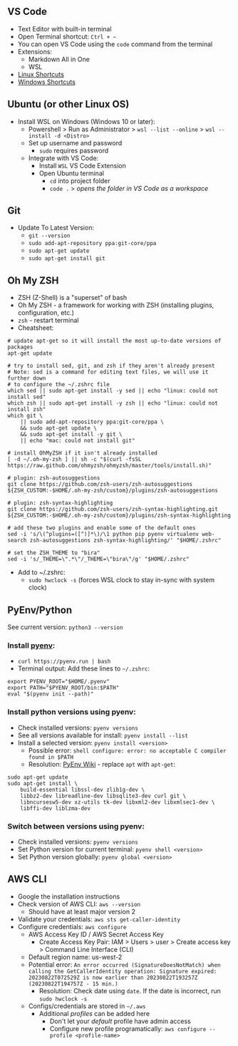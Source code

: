 ## VS Code
  - Text Editor with built-in terminal
  - Open Terminal shortcut: `Ctrl + ~`
  - You can open VS Code using the `code` command from the terminal
  - Extensions:
    - Markdown All in One
    - WSL
  - [Linux Shortcuts](https://code.visualstudio.com/shortcuts/keyboard-shortcuts-linux.pdf)
  - [Windows Shortcuts](https://code.visualstudio.com/shortcuts/keyboard-shortcuts-windows.pdf)
## Ubuntu (or other Linux OS)
  - Install WSL on Windows (Windows 10 or later):
    - Powershell > Run as Administrator > `wsl --list --online` > `wsl --install -d <Distro>`
    - Set up username and password
      - `sudo` requires password
    - Integrate with VS Code:
      - Install `WSL` VS Code Extension
      - Open Ubuntu terminal
        - `cd` into project folder
        - `code .` > *opens the folder in VS Code as a workspace*
  
## Git
  - Update To Latest Version:
    - `git --version`
    - `sudo add-apt-repository ppa:git-core/ppa` 
    - `sudo apt-get update`
    - `sudo apt-get install git`

## Oh My ZSH
  - ZSH (Z-Shell) is a "superset" of bash
  - Oh My ZSH - a framework for working with ZSH (installing plugins, configuration, etc.)
  - `zsh` - restart terminal
  - Cheatsheet:
````shell
# update apt-get so it will install the most up-to-date versions of packages
apt-get update

# try to install sed, git, and zsh if they aren't already present
# Note: sed is a command for editing text files, we will use it further down
# to configure the ~/.zshrc file
which sed || sudo apt-get install -y sed || echo "linux: could not install sed"
which zsh || sudo apt-get install -y zsh || echo "linux: could not install zsh"
which git \
    || sudo add-apt-repository ppa:git-core/ppa \
    && sudo apt-get update \
    && sudo apt-get install -y git \
    || echo "mac: could not install git"

# install OhMyZSH if it isn't already installed
[ -d ~/.oh-my-zsh ] || sh -c "$(curl -fsSL https://raw.github.com/ohmyzsh/ohmyzsh/master/tools/install.sh)"

# plugin: zsh-autosuggestions
git clone https://github.com/zsh-users/zsh-autosuggestions ${ZSH_CUSTOM:-$HOME/.oh-my-zsh/custom}/plugins/zsh-autosuggestions

# plugin: zsh-syntax-highlighting
git clone https://github.com/zsh-users/zsh-syntax-highlighting.git ${ZSH_CUSTOM:-$HOME/.oh-my-zsh/custom}/plugins/zsh-syntax-highlighting

# add these two plugins and enable some of the default ones
sed -i 's/\(^plugins=([^)]*\)/\1 python pip pyenv virtualenv web-search zsh-autosuggestions zsh-syntax-highlighting/' "$HOME/.zshrc"

# set the ZSH_THEME to "bira"
sed -i 's/_THEME=\".*\"/_THEME=\"bira\"/g' "$HOME/.zshrc"

````

- Add to ~/.zshrc:
  - `sudo hwclock -s` (forces WSL clock to stay in-sync with system clock)

## PyEnv/Python
See current version: `python3 --version`

### Install [pyenv](https://github.com/pyenv/pyenv):
  - `curl https://pyenv.run | bash`
  - Terminal output: Add these lines to `~/.zshrc`:
```shell
export PYENV_ROOT="$HOME/.pyenv"
export PATH="$PYENV_ROOT/bin:$PATH"
eval "$(pyenv init --path)"
```

### Install python versions using pyenv:
  - Check installed versions: `pyenv versions`
  - See all versions available for install: `pyenv install --list`
  - Install a selected version: `pyenv install <version>`
    - Possible error: ```shell configure: error: no acceptable C compiler found in $PATH```
    - Resolution: [PyEnv Wiki](https://github.com/pyenv/pyenv/wiki#suggested-build-environment) - replace `apt` with `apt-get`:
```shell
sudo apt-get update
sudo apt-get install \
    build-essential libssl-dev zlib1g-dev \
    libbz2-dev libreadline-dev libsqlite3-dev curl git \
    libncursesw5-dev xz-utils tk-dev libxml2-dev libxmlsec1-dev \
    libffi-dev liblzma-dev
```
### Switch between versions using pyenv:
  - Check installed versions: `pyenv versions`
  - Set Python version for current terminal: `pyenv shell <version>`
  - Set Python version globally: `pyenv global <version>`

## AWS CLI
  - Google the installation instructions
  - Check version of AWS CLI: `aws --version` 
    - Should have at least major version 2
  - Validate your credentials: `aws sts get-caller-identity`
  - Configure credentials: `aws configure`
      - AWS Access Key ID / AWS Secret Access Key
        - Create Access Key Pair: IAM > Users > user > Create access key > Command Line Interface (CLI)
      - Default region name: us-west-2
      - Potential error: `An error occurred (SignatureDoesNotMatch) when calling the GetCallerIdentity operation: Signature expired: 20230822T072529Z is now earlier than 20230822T193257Z (20230822T194757Z - 15 min.)`
        - Resolution: Check date using `date`. If the date is incorrect, run `sudo hwclock -s`
    - Configs/credentials are stored in `~/.aws`
      - Additional *profiles* can be added here
        - Don't let your *default* profile have admin access
        - Configure new profile programatically: `aws configure --profile <profile-name>`
